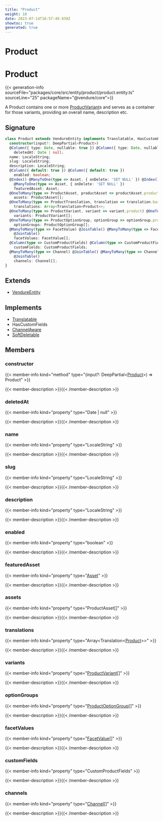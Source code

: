 ```yaml
---
title: "Product"
weight: 10
date: 2023-07-14T16:57:49.939Z
showtoc: true
generated: true
---
```

<!-- This file was generated from the Vendure source. Do not modify. Instead, re-run the "docs:build" script -->

# Product
<div class="symbol">


# Product

{{< generation-info sourceFile="packages/core/src/entity/product/product.entity.ts" sourceLine="25" packageName="@vendure/core">}}

A Product contains one or more <a href='/typescript-api/entities/product-variant#productvariant'>ProductVariant</a>s and serves as a container for those variants,
providing an overall name, description etc.

## Signature

```TypeScript
class Product extends VendureEntity implements Translatable, HasCustomFields, ChannelAware, SoftDeletable {
  constructor(input?: DeepPartial<Product>)
  @Column({ type: Date, nullable: true }) @Column({ type: Date, nullable: true })
    deletedAt: Date | null;
  name: LocaleString;
  slug: LocaleString;
  description: LocaleString;
  @Column({ default: true }) @Column({ default: true })
    enabled: boolean;
  @Index() @ManyToOne(type => Asset, { onDelete: 'SET NULL' }) @Index()
    @ManyToOne(type => Asset, { onDelete: 'SET NULL' })
    featuredAsset: Asset;
  @OneToMany(type => ProductAsset, productAsset => productAsset.product) @OneToMany(type => ProductAsset, productAsset => productAsset.product)
    assets: ProductAsset[];
  @OneToMany(type => ProductTranslation, translation => translation.base, { eager: true }) @OneToMany(type => ProductTranslation, translation => translation.base, { eager: true })
    translations: Array<Translation<Product>>;
  @OneToMany(type => ProductVariant, variant => variant.product) @OneToMany(type => ProductVariant, variant => variant.product)
    variants: ProductVariant[];
  @OneToMany(type => ProductOptionGroup, optionGroup => optionGroup.product) @OneToMany(type => ProductOptionGroup, optionGroup => optionGroup.product)
    optionGroups: ProductOptionGroup[];
  @ManyToMany(type => FacetValue) @JoinTable() @ManyToMany(type => FacetValue)
    @JoinTable()
    facetValues: FacetValue[];
  @Column(type => CustomProductFields) @Column(type => CustomProductFields)
    customFields: CustomProductFields;
  @ManyToMany(type => Channel) @JoinTable() @ManyToMany(type => Channel)
    @JoinTable()
    channels: Channel[];
}
```
## Extends

 * <a href='/typescript-api/entities/vendure-entity#vendureentity'>VendureEntity</a>


## Implements

 * <a href='/typescript-api/entities/interfaces#translatable'>Translatable</a>
 * HasCustomFields
 * <a href='/typescript-api/entities/interfaces#channelaware'>ChannelAware</a>
 * <a href='/typescript-api/entities/interfaces#softdeletable'>SoftDeletable</a>


## Members

### constructor

{{< member-info kind="method" type="(input?: DeepPartial&#60;<a href='/typescript-api/entities/product#product'>Product</a>&#62;) => Product"  >}}

{{< member-description >}}{{< /member-description >}}

### deletedAt

{{< member-info kind="property" type="Date | null"  >}}

{{< member-description >}}{{< /member-description >}}

### name

{{< member-info kind="property" type="LocaleString"  >}}

{{< member-description >}}{{< /member-description >}}

### slug

{{< member-info kind="property" type="LocaleString"  >}}

{{< member-description >}}{{< /member-description >}}

### description

{{< member-info kind="property" type="LocaleString"  >}}

{{< member-description >}}{{< /member-description >}}

### enabled

{{< member-info kind="property" type="boolean"  >}}

{{< member-description >}}{{< /member-description >}}

### featuredAsset

{{< member-info kind="property" type="<a href='/typescript-api/entities/asset#asset'>Asset</a>"  >}}

{{< member-description >}}{{< /member-description >}}

### assets

{{< member-info kind="property" type="ProductAsset[]"  >}}

{{< member-description >}}{{< /member-description >}}

### translations

{{< member-info kind="property" type="Array&#60;Translation&#60;<a href='/typescript-api/entities/product#product'>Product</a>&#62;&#62;"  >}}

{{< member-description >}}{{< /member-description >}}

### variants

{{< member-info kind="property" type="<a href='/typescript-api/entities/product-variant#productvariant'>ProductVariant</a>[]"  >}}

{{< member-description >}}{{< /member-description >}}

### optionGroups

{{< member-info kind="property" type="<a href='/typescript-api/entities/product-option-group#productoptiongroup'>ProductOptionGroup</a>[]"  >}}

{{< member-description >}}{{< /member-description >}}

### facetValues

{{< member-info kind="property" type="<a href='/typescript-api/entities/facet-value#facetvalue'>FacetValue</a>[]"  >}}

{{< member-description >}}{{< /member-description >}}

### customFields

{{< member-info kind="property" type="CustomProductFields"  >}}

{{< member-description >}}{{< /member-description >}}

### channels

{{< member-info kind="property" type="<a href='/typescript-api/entities/channel#channel'>Channel</a>[]"  >}}

{{< member-description >}}{{< /member-description >}}


</div>
